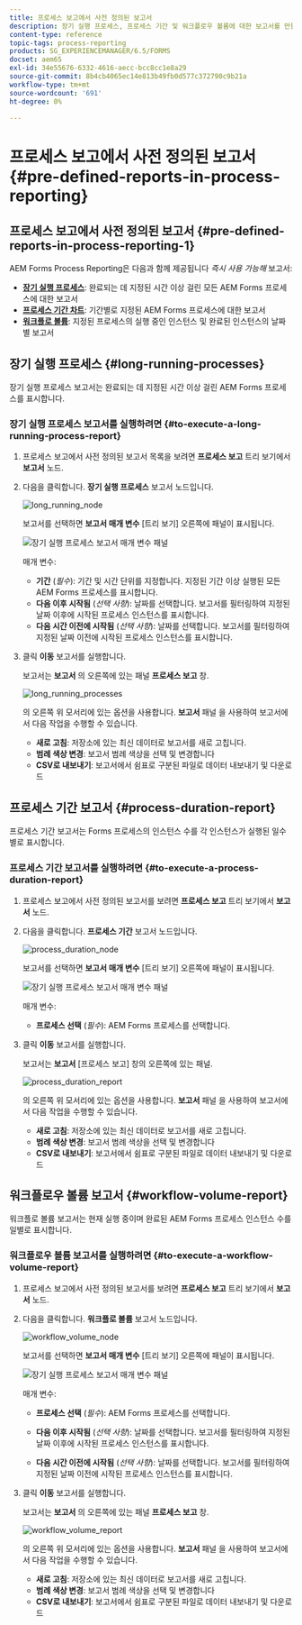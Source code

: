```yaml
---
title: 프로세스 보고에서 사전 정의된 보고서
description: 장기 실행 프로세스, 프로세스 기간 및 워크플로우 볼륨에 대한 보고서를 만들기 위해 JEE의 AEM Forms 프로세스 데이터를 쿼리합니다.
content-type: reference
topic-tags: process-reporting
products: SG_EXPERIENCEMANAGER/6.5/FORMS
docset: aem65
exl-id: 34e55676-6332-4616-aecc-bcc8cc1e8a29
source-git-commit: 8b4cb4065ec14e813b49fb0d577c372790c9b21a
workflow-type: tm+mt
source-wordcount: '691'
ht-degree: 0%

---
```


# 프로세스 보고에서 사전 정의된 보고서 {#pre-defined-reports-in-process-reporting}

## 프로세스 보고에서 사전 정의된 보고서 {#pre-defined-reports-in-process-reporting-1}

AEM Forms Process Reporting은 다음과 함께 제공됩니다 *즉시 사용 가능해* 보고서:

* **[장기 실행 프로세스](#long-running-processes)**: 완료되는 데 지정된 시간 이상 걸린 모든 AEM Forms 프로세스에 대한 보고서
* **[프로세스 기간 차트](#process-duration-report)**: 기간별로 지정된 AEM Forms 프로세스에 대한 보고서
* **[워크플로 볼륨](#workflow-volume-report)**: 지정된 프로세스의 실행 중인 인스턴스 및 완료된 인스턴스의 날짜별 보고서

## 장기 실행 프로세스 {#long-running-processes}

장기 실행 프로세스 보고서는 완료되는 데 지정된 시간 이상 걸린 AEM Forms 프로세스를 표시합니다.

### 장기 실행 프로세스 보고서를 실행하려면 {#to-execute-a-long-running-process-report}

1. 프로세스 보고에서 사전 정의된 보고서 목록을 보려면 **프로세스 보고** 트리 보기에서 **보고서** 노드.
1. 다음을 클릭합니다. **장기 실행 프로세스** 보고서 노드입니다.

   ![long_running_node](assets/long_running_node.png)

   보고서를 선택하면 **보고서 매개 변수** [트리 보기] 오른쪽에 패널이 표시됩니다.

   ![장기 실행 프로세스 보고서 매개 변수 패널](assets/report_parameters_panel.png)

   매개 변수:

   * **기간** (*필수*): 기간 및 시간 단위를 지정합니다. 지정된 기간 이상 실행된 모든 AEM Forms 프로세스를 표시합니다.
   * **다음 이후 시작됨** (*선택 사항*): 날짜를 선택합니다. 보고서를 필터링하여 지정된 날짜 이후에 시작된 프로세스 인스턴스를 표시합니다.
   * **다음 시간 이전에 시작됨** (*선택 사항*): 날짜를 선택합니다. 보고서를 필터링하여 지정된 날짜 이전에 시작된 프로세스 인스턴스를 표시합니다.

1. 클릭 **이동** 보고서를 실행합니다.

   보고서는 **보고서** 의 오른쪽에 있는 패널 **프로세스 보고** 창.

   ![long_running_processes](assets/long_running_processes.png)

   의 오른쪽 위 모서리에 있는 옵션을 사용합니다. **보고서** 패널 을 사용하여 보고서에서 다음 작업을 수행할 수 있습니다.

   * **새로 고침**: 저장소에 있는 최신 데이터로 보고서를 새로 고칩니다.
   * **범례 색상 변경**: 보고서 범례 색상을 선택 및 변경합니다
   * **CSV로 내보내기**: 보고서에서 쉼표로 구분된 파일로 데이터 내보내기 및 다운로드

## 프로세스 기간 보고서  {#process-duration-report}

프로세스 기간 보고서는 Forms 프로세스의 인스턴스 수를 각 인스턴스가 실행된 일수별로 표시합니다.

### 프로세스 기간 보고서를 실행하려면 {#to-execute-a-process-duration-report}

1. 프로세스 보고에서 사전 정의된 보고서를 보려면 **프로세스 보고** 트리 보기에서 **보고서** 노드.
1. 다음을 클릭합니다. **프로세스 기간** 보고서 노드입니다.

   ![process_duration_node](assets/process_duration_node.png)

   보고서를 선택하면 **보고서 매개 변수** [트리 보기] 오른쪽에 패널이 표시됩니다.

   ![장기 실행 프로세스 보고서 매개 변수 패널](assets/process_duration_params.png)

   매개 변수:

   * **프로세스 선택** (*필수*): AEM Forms 프로세스를 선택합니다.

1. 클릭 **이동** 보고서를 실행합니다.

   보고서는 **보고서** [프로세스 보고] 창의 오른쪽에 있는 패널.

   ![process_duration_report](assets/process_duration_report.png)

   의 오른쪽 위 모서리에 있는 옵션을 사용합니다. **보고서** 패널 을 사용하여 보고서에서 다음 작업을 수행할 수 있습니다.

   * **새로 고침**: 저장소에 있는 최신 데이터로 보고서를 새로 고칩니다.
   * **범례 색상 변경**: 보고서 범례 색상을 선택 및 변경합니다
   * **CSV로 내보내기**: 보고서에서 쉼표로 구분된 파일로 데이터 내보내기 및 다운로드

## 워크플로우 볼륨 보고서 {#workflow-volume-report}

워크플로 볼륨 보고서는 현재 실행 중이며 완료된 AEM Forms 프로세스 인스턴스 수를 일별로 표시합니다.

### 워크플로우 볼륨 보고서를 실행하려면 {#to-execute-a-workflow-volume-report}

1. 프로세스 보고에서 사전 정의된 보고서를 보려면 **프로세스 보고** 트리 보기에서 **보고서** 노드.
1. 다음을 클릭합니다. **워크플로 볼륨** 보고서 노드입니다.

   ![workflow_volume_node](assets/workflow_volume_node.png)

   보고서를 선택하면 **보고서 매개 변수** [트리 보기] 오른쪽에 패널이 표시됩니다.

   ![장기 실행 프로세스 보고서 매개 변수 패널](assets/workflow_volume_params.png)

   매개 변수:

   * **프로세스 선택** (*필수*): AEM Forms 프로세스를 선택합니다.

   * **다음 이후 시작됨** (*선택 사항*): 날짜를 선택합니다. 보고서를 필터링하여 지정된 날짜 이후에 시작된 프로세스 인스턴스를 표시합니다.

   * **다음 시간 이전에 시작됨** (*선택 사항*): 날짜를 선택합니다. 보고서를 필터링하여 지정된 날짜 이전에 시작된 프로세스 인스턴스를 표시합니다.

1. 클릭 **이동** 보고서를 실행합니다.

   보고서는 **보고서** 의 오른쪽에 있는 패널 **프로세스 보고** 창.

   ![workflow_volume_report](assets/workflow_volume_report.png)

   의 오른쪽 위 모서리에 있는 옵션을 사용합니다. **보고서** 패널 을 사용하여 보고서에서 다음 작업을 수행할 수 있습니다.

   * **새로 고침**: 저장소에 있는 최신 데이터로 보고서를 새로 고칩니다.
   * **범례 색상 변경**: 보고서 범례 색상을 선택 및 변경합니다
   * **CSV로 내보내기**: 보고서에서 쉼표로 구분된 파일로 데이터 내보내기 및 다운로드

